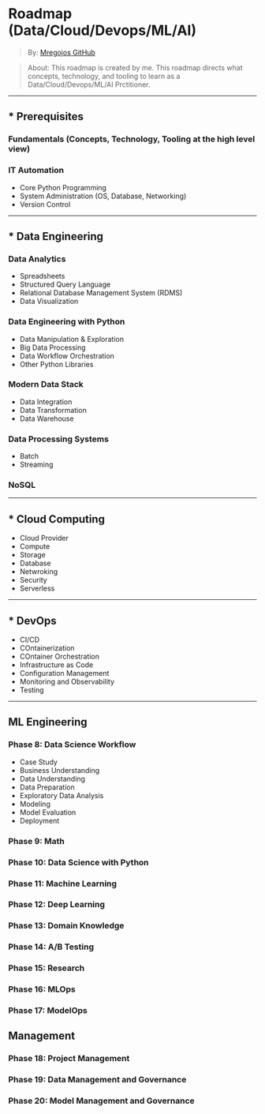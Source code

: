 # Roadmap (Data/Cloud/Devops/ML/AI)
> By: [Mregojos GitHub](https://github.com/Mregojos)

> About: This roadmap is created by me. This roadmap directs what concepts, technology, and tooling to learn as a Data/Cloud/Devops/ML/AI Prctitioner.

___
## * Prerequisites
### Fundamentals (Concepts, Technology, Tooling at the high level view)

### IT Automation
- Core Python Programming
- System Administration (OS, Database, Networking)
- Version Control
___
## * Data Engineering

### Data Analytics
- Spreadsheets
- Structured Query Language
- Relational Database Management System (RDMS)
- Data Visualization

### Data Engineering with Python
- Data Manipulation & Exploration
- Big Data Processing
- Data Workflow Orchestration
- Other Python Libraries

### Modern Data Stack
- Data Integration
- Data Transformation
- Data Warehouse

### Data Processing Systems
- Batch
- Streaming

### NoSQL
___
## * Cloud Computing 
- Cloud Provider
- Compute
- Storage
- Database
- Netwroking
- Security
- Serverless
___
## * DevOps
- CI/CD
- COntainerization
- COntainer Orchestration
- Infrastructure as Code
- Configuration Management
- Monitoring and Observability
- Testing
___
## ML Engineering

### Phase 8: Data Science Workflow
- Case Study
- Business Understanding
- Data Understanding
- Data Preparation
- Exploratory Data Analysis
- Modeling
- Model Evaluation
- Deployment

### Phase 9: Math

### Phase 10: Data Science with Python

### Phase 11: Machine Learning

### Phase 12: Deep Learning

### Phase 13: Domain Knowledge

### Phase 14: A/B Testing

### Phase 15: Research

### Phase 16: MLOps

### Phase 17: ModelOps

## Management

### Phase 18: Project Management

### Phase 19: Data Management and Governance

### Phase 20: Model Management and Governance

